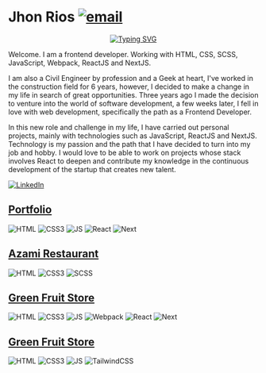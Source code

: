 # Jhon Rios [![email](https://img.shields.io/static/v1?label=email&message=r.jhonf@gmail.com&color=00bd95)](mailto:r.jhonf@gmail.com)&nbsp;

<p align="center">
  <a href="https://git.io/typing-svg"><img src="https://readme-typing-svg.herokuapp.com?font=Fira+Code&pause=1000&color=00bd95&width=650&lines=Jhon+Rios+-+Frontend+Developer;HTML+%2F+CSS+%2F+SaSS+%2F+JavaScript+%2F+React.js+%2F+Next.js" alt="Typing SVG" /></a>
</p>

Welcome. I am a frontend developer. Working with HTML, CSS, SCSS, JavaScript, Webpack, ReactJS and NextJS.

I am also a Civil Engineer by profession and a Geek at heart, I've worked in the construction field for 6 years, however, I decided to make a change in my life in search of great opportunities. Three years ago I made the decision to venture into the world of software development, a few weeks later, I fell in love with web development, specifically the path as a Frontend Developer.

In this new role and challenge in my life, I have carried out personal projects, mainly with technologies such as JavaScript, ReactJS and NextJS. Technology is my passion and the path that I have decided to turn into my job and hobby. I would love to be able to work on projects whose stack involves React to deepen and contribute my knowledge in the continuous development of the startup that creates new talent.

[![LinkedIn](https://img.shields.io/static/v1?label=LinkedIn&message=Social%20Network&color=00bd95)](https://www.linkedin.com/in/jhon-rios-galindez/)&nbsp;

## [Portfolio](https://jhonriosportfolio.vercel.app/)

![HTML](https://img.shields.io/badge/HTML5-Foundation%20Code%20v5-00bd95?logo=html5)
![CSS3](https://img.shields.io/badge/CSS5-Cascading%20Style%20Sheets-00bd95?logo=css3)
![JS](https://img.shields.io/badge/JavaScript-Language-00bd95?logo=javascript)
![React](https://img.shields.io/badge/ReactJS-Library-00bd95?logo=react)
![Next](https://img.shields.io/badge/NextJS-Framework-00bd95?logo=next.js)

## [Azami Restaurant](https://jhon-rios-azami-restaurant.netlify.app/)

![HTML](https://img.shields.io/badge/HTML5-Foundation%20Code%20v5-00bd95?logo=html5)
![CSS3](https://img.shields.io/badge/CSS5-Cascading%20Style%20Sheets-00bd95?logo=css3)
![SCSS](https://img.shields.io/badge/SCSS-Sass-00bd95?logo=sass)

## [Green Fruit Store](https://green-fruit-store.vercel.app/)

![HTML](https://img.shields.io/badge/HTML5-Foundation%20Code%20v5-00bd95?logo=html5)
![CSS3](https://img.shields.io/badge/CSS5-Cascading%20Style%20Sheets-00bd95?logo=css3)
![JS](https://img.shields.io/badge/JavaScript-Language-00bd95?logo=javascript)
![Webpack](https://img.shields.io/badge/Webpack-Module%20Bundler-00bd95?logo=webpack)
![React](https://img.shields.io/badge/ReactJS-Library-00bd95?logo=react)
![Next](https://img.shields.io/badge/NextJS-Framework-00bd95?logo=next.js)

## [Green Fruit Store](https://jhonrios-tesla-landing.netlify.app/)

![HTML](https://img.shields.io/badge/HTML5-Foundation%20Code%20v5-00bd95?logo=html5)
![CSS3](https://img.shields.io/badge/CSS5-Cascading%20Style%20Sheets-00bd95?logo=css3)
![JS](https://img.shields.io/badge/JavaScript-Language-00bd95?logo=javascript)
![TailwindCSS](https://img.shields.io/badge/JavaScript-Language-00bd95?logo=tailwindcss)

